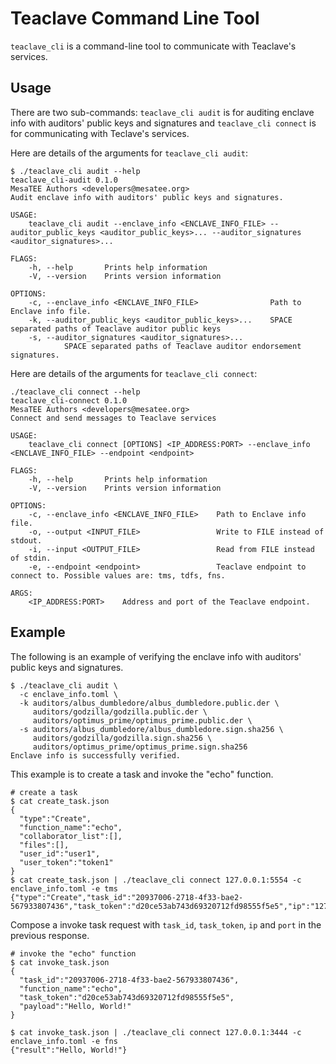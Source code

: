 # Teaclave Command Line Tool

`teaclave_cli` is a command-line tool to communicate with Teaclave's services.

## Usage

There are two sub-commands: `teaclave_cli audit` is for auditing enclave info
with auditors' public keys and signatures and `teaclave_cli connect` is for
communicating with Teclave's services.

Here are details of the arguments for `teaclave_cli audit`:

```
$ ./teaclave_cli audit --help
teaclave_cli-audit 0.1.0
MesaTEE Authors <developers@mesatee.org>
Audit enclave info with auditors' public keys and signatures.

USAGE:
    teaclave_cli audit --enclave_info <ENCLAVE_INFO_FILE> --auditor_public_keys <auditor_public_keys>... --auditor_signatures <auditor_signatures>...

FLAGS:
    -h, --help       Prints help information
    -V, --version    Prints version information

OPTIONS:
    -c, --enclave_info <ENCLAVE_INFO_FILE>                Path to Enclave info file.
    -k, --auditor_public_keys <auditor_public_keys>...    SPACE separated paths of Teaclave auditor public keys
    -s, --auditor_signatures <auditor_signatures>...
            SPACE separated paths of Teaclave auditor endorsement signatures.
```

Here are details of the arguments for `teaclave_cli connect`:

```
./teaclave_cli connect --help
teaclave_cli-connect 0.1.0
MesaTEE Authors <developers@mesatee.org>
Connect and send messages to Teaclave services

USAGE:
    teaclave_cli connect [OPTIONS] <IP_ADDRESS:PORT> --enclave_info <ENCLAVE_INFO_FILE> --endpoint <endpoint>

FLAGS:
    -h, --help       Prints help information
    -V, --version    Prints version information

OPTIONS:
    -c, --enclave_info <ENCLAVE_INFO_FILE>    Path to Enclave info file.
    -o, --output <INPUT_FILE>                 Write to FILE instead of stdout.
    -i, --input <OUTPUT_FILE>                 Read from FILE instead of stdin.
    -e, --endpoint <endpoint>                 Teaclave endpoint to connect to. Possible values are: tms, tdfs, fns.

ARGS:
    <IP_ADDRESS:PORT>    Address and port of the Teaclave endpoint.
```

## Example

The following is an example of verifying the enclave info with auditors' public
keys and signatures.

```
$ ./teaclave_cli audit \
  -c enclave_info.toml \
  -k auditors/albus_dumbledore/albus_dumbledore.public.der \
     auditors/godzilla/godzilla.public.der \
     auditors/optimus_prime/optimus_prime.public.der \
  -s auditors/albus_dumbledore/albus_dumbledore.sign.sha256 \
     auditors/godzilla/godzilla.sign.sha256 \
     auditors/optimus_prime/optimus_prime.sign.sha256
Enclave info is successfully verified.
```

This example is to create a task and invoke the "echo" function.

```
# create a task
$ cat create_task.json
{
  "type":"Create",
  "function_name":"echo",
  "collaborator_list":[],
  "files":[],
  "user_id":"user1",
  "user_token":"token1"
}
$ cat create_task.json | ./teaclave_cli connect 127.0.0.1:5554 -c enclave_info.toml -e tms
{"type":"Create","task_id":"20937006-2718-4f33-bae2-567933807436","task_token":"d20ce53ab743d69320712fd98555f5e5","ip":"127.0.0.1","port":3444}
```

Compose a invoke task request with `task_id`, `task_token`, `ip` and `port` in
the previous response.

```
# invoke the "echo" function
$ cat invoke_task.json
{
  "task_id":"20937006-2718-4f33-bae2-567933807436",
  "function_name":"echo",
  "task_token":"d20ce53ab743d69320712fd98555f5e5",
  "payload":"Hello, World!"
}

$ cat invoke_task.json | ./teaclave_cli connect 127.0.0.1:3444 -c enclave_info.toml -e fns
{"result":"Hello, World!"}
```

